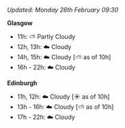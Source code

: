 *Updated: Monday 26th February 09:30*

**Glasgow**

* 11h: :partly_sunny: Partly Cloudy
* 12h, 13h: :cloud: Cloudy
* 14h, 15h: :cloud: Cloudy [:partly_sunny: as of 10h]
* 16h - 22h: :cloud: Cloudy

**Edinburgh**

* 11h, 12h: :cloud: Cloudy [:sunny: as of 10h]
* 13h - 16h: :cloud: Cloudy [:partly_sunny: as of 10h]
* 17h - 22h: :cloud: Cloudy
